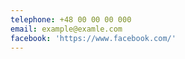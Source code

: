 ```yaml
---
telephone: +48 00 00 00 000
email: example@examle.com
facebook: 'https://www.facebook.com/'
---
```


